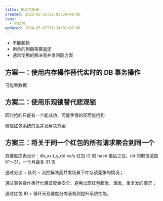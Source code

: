 ```yaml
---
title: 抢红包系统
created: 2023-05-15T22:03:24+08:00
tags:
  - 抢红包
updated: 2024-05-07T16:24:01+08:00
---
```


- 不能超抢
- 剩余的到期需要返还
- 通常使用的解决高并发问题方案

## 方案一：使用内存操作替代实时的 DB 事务操作

可能丢数据

## 方案二：使用乐观锁替代悲观锁

同时抢的只能有一个能成功，可能手慢的反而能抢到

微信红包系统的高并发解决方案

## 方案三：将关于同一个红包的所有请求聚合到同一个

双维度库表设计：db_xx.t_y_dd xx/y 红包 ID 的 hash 值后三位，dd 的取值范围 01～31，一个月最多 31 天

通过分流 + 队列 + 流控解决高并发场景下库存锁竞争的情况；

通过事务操作串行化保证资金安全，避免出现红包超发、漏发、重复发的情况；

通过红包 ID + 循环天双维度分库表规则提升系统性能。

